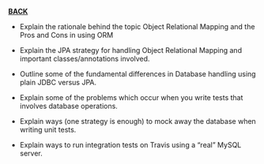[**BACK**](ormjpa.md)


* Explain the rationale behind the topic Object Relational Mapping and the Pros and Cons in using ORM

* Explain the JPA strategy for handling Object Relational Mapping and important classes/annotations involved.

* Outline some of the fundamental differences in Database handling using plain JDBC versus JPA.

* Explain some of the problems which occur when you write tests that involves database operations.

* Explain ways (one strategy is enough) to mock away the database when writing unit tests.

* Explain ways to run integration tests on Travis using a “real” MySQL server.

